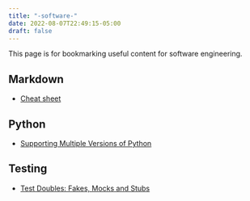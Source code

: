 ```yaml
---
title: "-software-"
date: 2022-08-07T22:49:15-05:00
draft: false
---
```


This page is for bookmarking useful content for software engineering.

## Markdown
- [Cheat sheet](https://www.markdownguide.org/cheat-sheet/)

## Python

- [Supporting Multiple Versions of Python](https://github.com/pyenv/pyenv)

## Testing
- [Test Doubles: Fakes, Mocks and Stubs](https://blog.pragmatists.com/test-doubles-fakes-mocks-and-stubs-1a7491dfa3da)
